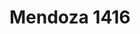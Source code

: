 ---
thumbnail: /images/architects-and-developers/portfolio/mendoza-1416/thumbnail.jpg
title: Mendoza 1416
credit: Estudio Planta
order: 17
---